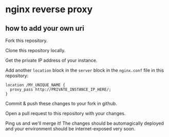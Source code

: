 # nginx reverse proxy

## how to add your own uri

Fork this repository.

Clone this repository locally.

Get the private IP address of your instance.

Add another `location` block in the `server` block in the `nginx.conf` file in this repository:

```
location /MY_UNIQUE_NAME {
  proxy_pass http://PRIVATE_INSTANCE_IP_HERE/;
}
```

Commit & push these changes to your fork in github.

Open a pull request to this repository with your changes.

Ping us and we'll merge it! The changes should be automagically deployed and your environment should be internet-exposed very soon.
